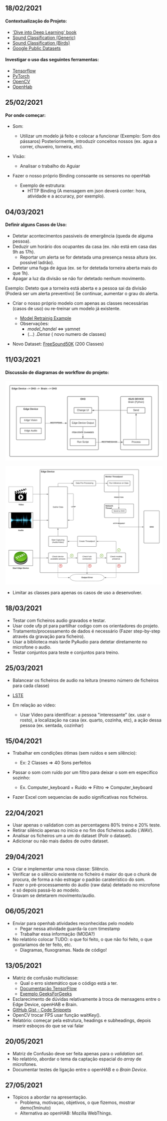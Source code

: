  ## **18/02/2021**
#### Contextualização do Projeto:
- ['Dive into Deep Learning' book](https://d2l.ai/)
- [Sound Classification (Generic)](https://mikesmales.medium.com/sound-classification-using-deep-learning-8bc2aa1990b7)
- [Sound Classification (Birds)](https://www.edgeimpulse.com/blog/bird-classification-lacuna-space)
- [Google Public Datasets](https://research.google/tools/datasets/)

#### Investigar o uso das seguintes ferramentas:
- [Tensorflow](https://www.tensorflow.org/)
- [PyTorch](https://pytorch.org/)
- [OpenCV](https://opencv.org/)
- [OpenHab](https://www.openhab.org/)

## **25/02/2021**
#### Por onde começar:

- Som:
  - Utilizar um modelo já feito e colocar a funcionar (Exemplo: Som dos pássaros)
   Posteriormente, introduzir conceitos nossos (ex. agua a correr, chuveiro, torneira, etc).
- Visão:
  - Analisar o trabalho do Aguiar

- Fazer o nosso próprio Binding consoante os sensores no openHab
  - Exemplo de estrutura: 
    - HTTP Binding (A mensagem em json deverá conter: hora, atividade e a accuracy, por exemplo).

## **04/03/2021**

#### Definir alguns Casos de Uso:
- Detetar acontecimentos passiveis de emergência (queda de alguma pessoa).
- Deduzir um horário dos ocupantes da casa (ex. não está em casa das 9h as 17h).
  - Reportar um alerta se for detetada uma presença nessa altura (ex. possível ladrão).
- Detetar uma fuga de água (ex. se for detetada torneira aberta mais do que 1h).
- Apagar a luz da divisão se não for detetado nenhum movimento.

Exemplo:
Deteto que a torneira está aberta e a pessoa sai da divisão (Poderá ser um alerta preventivo)
Se continuar, aumentar o grau do alerta.

- Criar o nosso próprio modelo com apenas as classes necessárias (casos de uso) ou 
  re-treinar um modelo já existente.
  - [Model Retrainig Example](https://www.tensorflow.org/hub/tutorials/tf2_image_retraining) 
  - Observações:
    - _model_handel_ <=> yamnet
    - (...) _.Dense_ ( novo numero de classes)

- Novo Dataset: [FreeSound50K](https://zenodo.org/record/4060432) (200 Classes)

## **11/03/2021**

#### Discussão de diagramas de workflow do projeto:
![LPI](assets/logbook_imgs/LPI.jpeg)

![LPI_EdgeDevice](assets/logbook_imgs/LPI_(EdgeDevice).jpeg)

- Limitar as classes para apenas os casos de uso a desenvolver.

## **18/03/2021**

- Testar com ficheiros audio gravados e testar.
- Usar code ufp pt para partilhar codigo com os orientadores do projeto.
- Tratamento/processamento de dados é necessário (Fazer step-by-step através da gravação para ficheiro).
- Usar a biblioteca mais tarde PyAudio para detetar diretamente no microfone o audio.
- Testar conjuntos para teste e conjuntos para treino.

## **25/03/2021**

- Balancear os ficheiros de audio na leitura (mesmo número de ficheiros para cada classe)
- [LSTE](https://learnopencv.com/introduction-to-video-classification-and-human-activity-recognition/#heading3)

- Em relação ao video:
  - Usar Video para identificar: a pessoa "interessante" (ex. usar o rosto), a localização na casa (ex. quarto, cozinha, etc), a ação dessa pessoa (ex. sentada, cozinhar)

## **15/04/2021**
- Trabalhar em condições ótimas (sem ruídos e sem silêncio):
   - Ex: 2 Classes => 40 Sons perfeitos
  

- Passar o som com ruído por um filtro para deixar o som em especifico sozinho:
   - Ex. Computer_keyboard + Ruido => Filtro => Computer_keyboard


- Fazer Excel com sequencias de audio significativas nos ficheiros.

## **22/04/2021**

- Usar apenas o validation com as percentagens 80% treino e 20% teste.
- Retirar silêncio apenas no inicio e no fim dos ficheiros audio (.WAV).
- Analisar os ficheiros um a um do dataset (Polir o dataset).
- Adicionar ou não mais dados de outro dataset.
       
## **29/04/2021**

- Criar e implementar uma nova classe: Silêncio.
- Verificar se o silêncio existente no ficheiro é maior do que o chunk de procura, de forma a não estragar o padrão caraterístico do som.
- Fazer o pré-processamento do áudio (raw data) detetado no microfone e só depois passá-lo ao modelo.
- Gravam se detetarem movimento/audio.

## **06/05/2021**

- Enviar para openhab atividades reconhecidas pelo modelo
   - Pegar nessa atividade guarda-la com timestamp
   - Trabalhar essa informação (MODA?)
- No relatório colocar TUDO: o que foi feito, o que não foi feito, o que gostaríamos de ter feito, etc.
   - Diagramas, fluxogramas. Nada de código!

## **13/05/2021**

- Matriz de confusão multiclasse:
   - Qual o erro sistemático que o código está a ter. 
   - [Documentação TensorFlow](https://www.tensorflow.org/api_docs/python/tf/math/confusion_matrix)
   - [Exemplo GeeksForGeeks](https://www.geeksforgeeks.org/python-tensorflow-math-confusion_matrix/)
- Esclarecimento de dúvidas relativamente à troca de mensagens entre o Edge Device, openHAB e Brain.
- [GitHub Gist - Code Snippets](https://gist.github.com/)
- OpenCV trocar FPS usar função waitKey().
- Relatório: começar pela estrutura, headings e subheadings, depois inserir esboços do que se vai falar


## **20/05/2021**

- Matriz de Confusão deve ser feita apenas para o _validation set_.
- No relatório, abordar o tema da captação espacial do _array_ de microfones.
- Documentar testes de ligação entre o openHAB e o _Brain Device_.

## **27/05/2021**

- Tópicos a abordar na apresentação.
   - Problema, motivaçao, objetivos, o que fizemos, mostrar demo(1minuto)
   - Alternativa ao openHAB: Mozilla WebThings.
